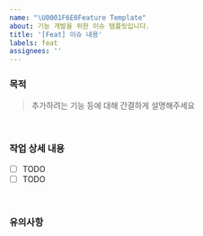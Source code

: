 ```yaml
---
name: "\U0001F6E0Feature Template"
about: 기능 개발을 위한 이슈 템플릿입니다.
title: '[Feat] 이슈 내용'
labels: feat
assignees: ''
---
```


### 목적

> 추가하려는 기능 등에 대해 간결하게 설명해주세요

<br />

### 작업 상세 내용

- [ ] TODO
- [ ] TODO

<br />

### 유의사항

<br />
